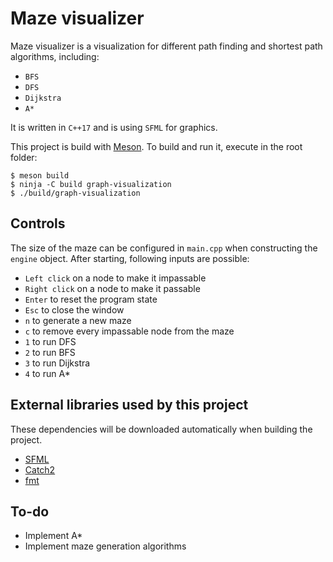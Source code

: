 # Maze visualizer
Maze visualizer is a visualization for different path finding and shortest path algorithms, including:
- `BFS`
- `DFS`
- `Dijkstra`
- `A*`

It is written in `C++17` and is using `SFML` for graphics.

This project is build with [Meson](https://mesonbuild.com/). To build and run it, execute in the root folder:
```
$ meson build
$ ninja -C build graph-visualization
$ ./build/graph-visualization
```

## Controls
The size of the maze can be configured in `main.cpp` when constructing the `engine` object. After starting, following inputs are possible:
- `Left click` on a node to make it impassable
- `Right click` on a node to make it passable
- `Enter` to reset the program state
- `Esc` to close the window
- `n` to generate a new maze
- `c` to remove every impassable node from the maze
- `1` to run DFS
- `2` to run BFS
- `3` to run Dijkstra
- `4` to run A*

## External libraries used by this project

These dependencies will be downloaded automatically when building the project.

- [SFML](https://github.com/SFML/SFML)
- [Catch2](https://github.com/catchorg/Catch2)
- [fmt](https://github.com/fmtlib/fmt)

## To-do
- Implement A*
- Implement maze generation algorithms